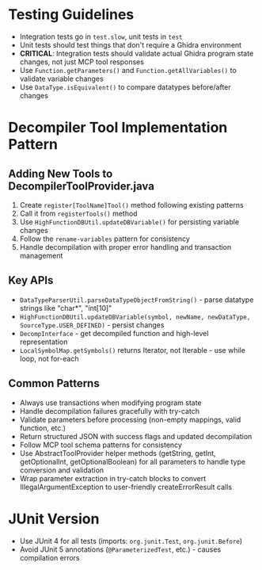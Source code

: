# Testing Guidelines
- Integration tests go in `test.slow`, unit tests in `test`
- Unit tests should test things that don't require a Ghidra environment
- **CRITICAL**: Integration tests should validate actual Ghidra program state changes, not just MCP tool responses
- Use `Function.getParameters()` and `Function.getAllVariables()` to validate variable changes
- Use `DataType.isEquivalent()` to compare datatypes before/after changes

# Decompiler Tool Implementation Pattern
## Adding New Tools to DecompilerToolProvider.java
1. Create `register[ToolName]Tool()` method following existing patterns
2. Call it from `registerTools()` method
3. Use `HighFunctionDBUtil.updateDBVariable()` for persisting variable changes
4. Follow the `rename-variables` pattern for consistency
5. Handle decompilation with proper error handling and transaction management

## Key APIs
- `DataTypeParserUtil.parseDataTypeObjectFromString()` - parse datatype strings like "char*", "int[10]"
- `HighFunctionDBUtil.updateDBVariable(symbol, newName, newDataType, SourceType.USER_DEFINED)` - persist changes
- `DecompInterface` - get decompiled function and high-level representation
- `LocalSymbolMap.getSymbols()` returns Iterator, not Iterable - use while loop, not for-each

## Common Patterns
- Always use transactions when modifying program state
- Handle decompilation failures gracefully with try-catch
- Validate parameters before processing (non-empty mappings, valid function, etc.)
- Return structured JSON with success flags and updated decompilation
- Follow MCP tool schema patterns for consistency
- Use AbstractToolProvider helper methods (getString, getInt, getOptionalInt, getOptionalBoolean) for all parameters to handle type conversion and validation
- Wrap parameter extraction in try-catch blocks to convert IllegalArgumentException to user-friendly createErrorResult calls

# JUnit Version
- Use JUnit 4 for all tests (imports: `org.junit.Test`, `org.junit.Before`)
- Avoid JUnit 5 annotations (`@ParameterizedTest`, etc.) - causes compilation errors
